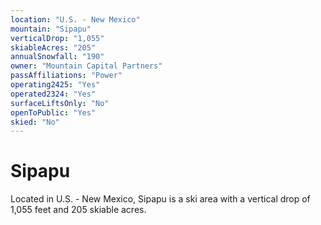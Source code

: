 ```yaml
---
location: "U.S. - New Mexico"
mountain: "Sipapu"
verticalDrop: "1,055"
skiableAcres: "205"
annualSnowfall: "190"
owner: "Mountain Capital Partners"
passAffiliations: "Power"
operating2425: "Yes"
operated2324: "Yes"
surfaceLiftsOnly: "No"
openToPublic: "Yes"
skied: "No"
---
```


# Sipapu

Located in U.S. - New Mexico, Sipapu is a ski area with a vertical drop of 1,055 feet and 205 skiable acres.